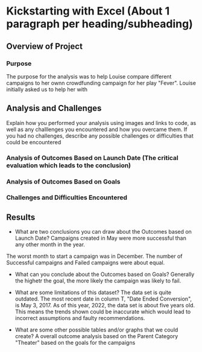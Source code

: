 # Kickstarting with Excel (About 1 paragraph per heading/subheading)

## Overview of Project

### Purpose
The purpose for the analysis was to help Louise compare different campaigns to her ownn crowdfunding campaign for her play "Fever". Louise initially asked us to help her with 

## Analysis and Challenges
Explain how you performed your analysis using images and links to code, as well as any challlenges you encountered and how you overcame them. If you had no challenges, describe any possible challenges or difficulties that could be encountered

### Analysis of Outcomes Based on Launch Date (The critical evaluation which leads to the conclusion)

### Analysis of Outcomes Based on Goals

### Challenges and Difficulties Encountered

## Results

- What are two conclusions you can draw about the Outcomes based on Launch Date?
Campaigns created in May were more successful than any other month in the year.

The worst month to start a campaign was in December. The number of Successful campaigns and Failed campaigns were about equal.

- What can you conclude about the Outcomes based on Goals?
Generally the highetr the goal, the more likely the campaign was likely to fail.

- What are some limitations of this dataset?
The data set is quite outdated. The most recent date in column T, "Date Ended Conversion", is May 3, 2017. As of this year, 2022, the data set is about five years old. This means the trends shown could be inaccurate which would lead to incorrect assumptions and faulty recommendations.



- What are some other possible tables and/or graphs that we could create?
A overall outcome analysis based on the Parent Category "Theater" based on the goals for the campaigns
